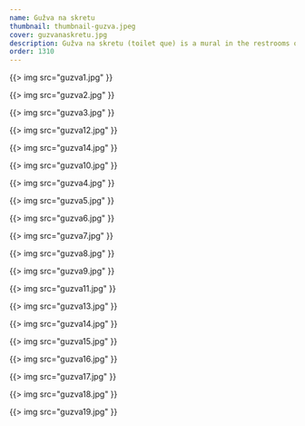 ```yaml
---
name: Gužva na skretu
thumbnail: thumbnail-guzva.jpeg
cover: guzvanaskretu.jpg
description: Gužva na skretu (toilet que) is a mural in the restrooms of Kino Šiška Center for urban culture in Ljubljana, Slovenia. It depicts 72 persons who defined Ljubljana's vibrant music and art scene of the past 30 years.
order: 1310
---
```


{{> img src="guzva1.jpg" }}

{{> img src="guzva2.jpg" }}

{{> img src="guzva3.jpg" }}

{{> img src="guzva12.jpg" }}

{{> img src="guzva14.jpg" }}

{{> img src="guzva10.jpg" }}

{{> img src="guzva4.jpg" }}

{{> img src="guzva5.jpg" }}

{{> img src="guzva6.jpg" }}

{{> img src="guzva7.jpg" }}

{{> img src="guzva8.jpg" }}

{{> img src="guzva9.jpg" }}

{{> img src="guzva11.jpg" }}

{{> img src="guzva13.jpg" }}

{{> img src="guzva14.jpg" }}

{{> img src="guzva15.jpg" }}

{{> img src="guzva16.jpg" }}

{{> img src="guzva17.jpg" }}

{{> img src="guzva18.jpg" }}

{{> img src="guzva19.jpg" }}